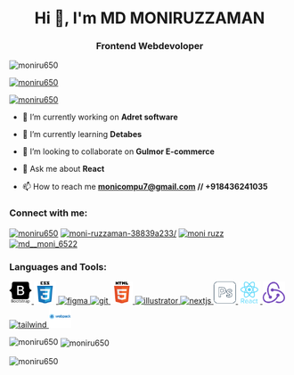 <h1 align="center">Hi 👋, I'm MD MONIRUZZAMAN</h1>
<h3 align="center">Frontend Webdevoloper</h3>

<p align="left"> <img src="https://komarev.com/ghpvc/?username=moniru650&label=Profile%20views&color=0e75b6&style=flat" alt="moniru650" /> </p>

<p align="left"> <a href="https://github.com/ryo-ma/github-profile-trophy"><img src="https://github-profile-trophy.vercel.app/?username=moniru650" alt="moniru650" /></a> </p>

<p align="left"> <a href="https://twitter.com/moniru650" target="blank"><img src="https://img.shields.io/twitter/follow/moniru650?logo=twitter&style=for-the-badge" alt="moniru650" /></a> </p>

- 🔭 I’m currently working on **Adret software**

- 🌱 I’m currently learning **Detabes**

- 👯 I’m looking to collaborate on **Gulmor E-commerce**

- 💬 Ask me about **React**

- 📫 How to reach me **monicompu7@gmail.com // +918436241035**

<h3 align="left">Connect with me:</h3>
<p align="left">
<a href="https://twitter.com/moniru650" target="blank"><img align="center" src="https://raw.githubusercontent.com/rahuldkjain/github-profile-readme-generator/master/src/images/icons/Social/twitter.svg" alt="moniru650" height="30" width="40" /></a>
<a href="https://linkedin.com/in/moni-ruzzaman-38839a233/" target="blank"><img align="center" src="https://raw.githubusercontent.com/rahuldkjain/github-profile-readme-generator/master/src/images/icons/Social/linked-in-alt.svg" alt="moni-ruzzaman-38839a233/" height="30" width="40" /></a>
<a href="https://fb.com/moni ruzz" target="blank"><img align="center" src="https://raw.githubusercontent.com/rahuldkjain/github-profile-readme-generator/master/src/images/icons/Social/facebook.svg" alt="moni ruzz" height="30" width="40" /></a>
<a href="https://instagram.com/md__moni_6522" target="blank"><img align="center" src="https://raw.githubusercontent.com/rahuldkjain/github-profile-readme-generator/master/src/images/icons/Social/instagram.svg" alt="md__moni_6522" height="30" width="40" /></a>
</p>

<h3 align="left">Languages and Tools:</h3>
<p align="left"> <a href="https://getbootstrap.com" target="_blank" rel="noreferrer"> <img src="https://raw.githubusercontent.com/devicons/devicon/master/icons/bootstrap/bootstrap-plain-wordmark.svg" alt="bootstrap" width="40" height="40"/> </a> <a href="https://www.w3schools.com/css/" target="_blank" rel="noreferrer"> <img src="https://raw.githubusercontent.com/devicons/devicon/master/icons/css3/css3-original-wordmark.svg" alt="css3" width="40" height="40"/> </a> <a href="https://www.figma.com/" target="_blank" rel="noreferrer"> <img src="https://www.vectorlogo.zone/logos/figma/figma-icon.svg" alt="figma" width="40" height="40"/> </a> <a href="https://git-scm.com/" target="_blank" rel="noreferrer"> <img src="https://www.vectorlogo.zone/logos/git-scm/git-scm-icon.svg" alt="git" width="40" height="40"/> </a> <a href="https://www.w3.org/html/" target="_blank" rel="noreferrer"> <img src="https://raw.githubusercontent.com/devicons/devicon/master/icons/html5/html5-original-wordmark.svg" alt="html5" width="40" height="40"/> </a> <a href="https://www.adobe.com/in/products/illustrator.html" target="_blank" rel="noreferrer"> <img src="https://www.vectorlogo.zone/logos/adobe_illustrator/adobe_illustrator-icon.svg" alt="illustrator" width="40" height="40"/> </a> <a href="https://nextjs.org/" target="_blank" rel="noreferrer"> <img src="https://cdn.worldvectorlogo.com/logos/nextjs-2.svg" alt="nextjs" width="40" height="40"/> </a> <a href="https://www.photoshop.com/en" target="_blank" rel="noreferrer"> <img src="https://raw.githubusercontent.com/devicons/devicon/master/icons/photoshop/photoshop-line.svg" alt="photoshop" width="40" height="40"/> </a> <a href="https://reactjs.org/" target="_blank" rel="noreferrer"> <img src="https://raw.githubusercontent.com/devicons/devicon/master/icons/react/react-original-wordmark.svg" alt="react" width="40" height="40"/> </a> <a href="https://redux.js.org" target="_blank" rel="noreferrer"> <img src="https://raw.githubusercontent.com/devicons/devicon/master/icons/redux/redux-original.svg" alt="redux" width="40" height="40"/> </a> <a href="https://tailwindcss.com/" target="_blank" rel="noreferrer"> <img src="https://www.vectorlogo.zone/logos/tailwindcss/tailwindcss-icon.svg" alt="tailwind" width="40" height="40"/> </a> <a href="https://webpack.js.org" target="_blank" rel="noreferrer"> <img src="https://raw.githubusercontent.com/devicons/devicon/d00d0969292a6569d45b06d3f350f463a0107b0d/icons/webpack/webpack-original-wordmark.svg" alt="webpack" width="40" height="40"/> </a> </p>

<p><img align="left" src="https://github-readme-stats.vercel.app/api/top-langs?username=moniru650&show_icons=true&locale=en&layout=compact" alt="moniru650" /></p>

<p>&nbsp;<img align="center" src="https://github-readme-stats.vercel.app/api?username=moniru650&show_icons=true&locale=en" alt="moniru650" /></p>

<p><img align="center" src="https://github-readme-streak-stats.herokuapp.com/?user=moniru650&" alt="moniru650" /></p>


